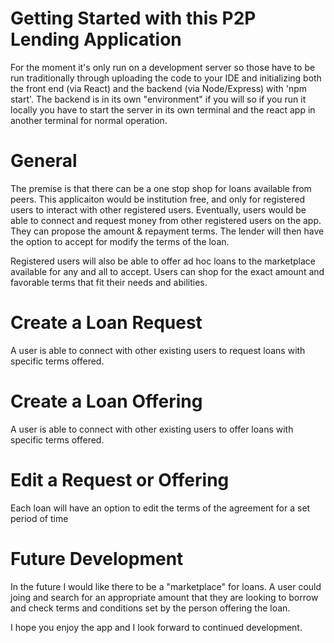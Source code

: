 # Getting Started with this P2P Lending Application

For the moment it's only run on a development server so those have to be run traditionally through uploading the code to your IDE and initializing both the front end (via React) and the backend (via Node/Express) with 'npm start'. The backend is in its own "environment" if you will so if you run it locally you have to start the server in its own terminal and the react app in another terminal for normal operation.

# General

The premise is that there can be a one stop shop for loans available from peers. This applicaiton would be institution free, and only for registered users to interact with other registered users. Eventually, users would be able to connect and request money from other registered users on the app. They can propose the amount & repayment terms. The lender will then have the option to accept for modify the terms of the loan.

Registered users will also be able to offer ad hoc loans to the marketplace available for any and all to accept. Users can shop for the exact amount and favorable terms that fit their needs and abilities.

# Create a Loan Request

A user is able to connect with other existing users to request loans with specific terms offered.

# Create a Loan Offering

A user is able to connect with other existing users to offer loans with specific terms offered.

# Edit a Request or Offering

Each loan will have an option to edit the terms of the agreement for a set period of time

# Future Development

In the future I would like there to be a "marketplace" for loans. A user could joing and search for an appropriate amount that they are looking to borrow and check terms and conditions set by the person offering the loan.

I hope you enjoy the app and I look forward to continued development.
